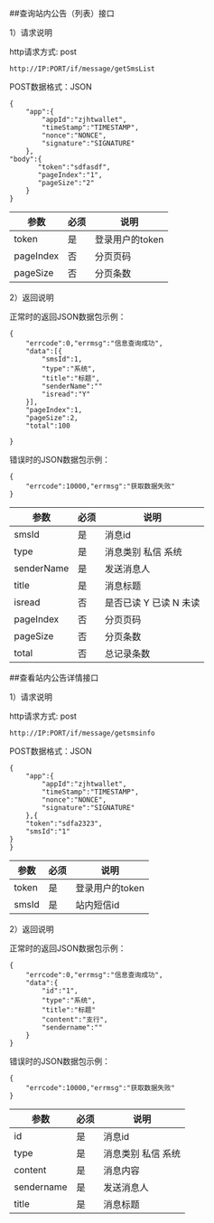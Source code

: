 

##查询站内公告（列表）接口


1）请求说明

http请求方式: post

    http://IP:PORT/if/message/getSmsList


POST数据格式：JSON

    {
        "app":{
            "appId":"zjhtwallet",
            "timeStamp":"TIMESTAMP", 
            "nonce":"NONCE",
            "signature":"SIGNATURE"
        },
	"body":{
           "token":"sdfasdf",
           "pageIndex":"1",
           "pageSize":"2"
        }
    }


参数|必须|说明
------|------|-------
token|是|登录用户的token
pageIndex|否|分页页码
pageSize|否|分页条数


2）返回说明

正常时的返回JSON数据包示例：

    {
        "errcode":0,"errmsg":"信息查询成功",
        "data":[{
            "smsId":1,
            "type":"系统", 
            "title":"标题", 
            "senderName":""
            "isread":"Y"
        }],
        "pageIndex":1,
        "pageSize":2,
        "total":100

    }

错误时的JSON数据包示例：

    {
        "errcode":10000,"errmsg":"获取数据失败"
    }


参数|必须|说明
----|----|----
smsId|是|消息id
type|是|消息类别 私信 系统
senderName|是|发送消息人
title|是|消息标题
isread|否|是否已读 Y 已读 N 未读
pageIndex|否|分页页码
pageSize|否|分页条数
total|否|总记录条数



##查看站内公告详情接口



1）请求说明

http请求方式: post

    http://IP:PORT/if/message/getsmsinfo


POST数据格式：JSON

    {
        "app":{
            "appId":"zjhtwallet",
            "timeStamp":"TIMESTAMP", 
            "nonce":"NONCE",
            "signature":"SIGNATURE"
        },{
        "token":"sdfa2323",
        "smsId":"1"
    }
    }


参数|必须|说明
------|------|-------
token|是|登录用户的token
smsId|是|站内短信id


2）返回说明

正常时的返回JSON数据包示例：

    {
        "errcode":0,"errmsg":"信息查询成功",
        "data":{
            "id":"1",
            "type":"系统", 
            "title":"标题"
            "content":"支行",
            "sendername":""
        }
    }

错误时的JSON数据包示例：

    {
        "errcode":10000,"errmsg":"获取数据失败"
    }


参数|必须|说明
----|----|----
id|是|消息id
type|是|消息类别 私信 系统
content|是|消息内容
sendername|是|发送消息人
title|是|消息标题



